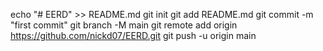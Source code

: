 echo "# EERD" >> README.md
git init
git add README.md
git commit -m "first commit"
git branch -M main
git remote add origin https://github.com/nickd07/EERD.git
git push -u origin main
